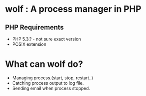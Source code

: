 wolf : A process manager in PHP
====

PHP Requirements
----------------

 * PHP 5.3.? - not sure exact version
 * POSIX extension
 
 What can wolf do?
============
 * Managing process.(start, stop, restart..)
 * Catching process output to log file.
 * Sending email when process stopped.